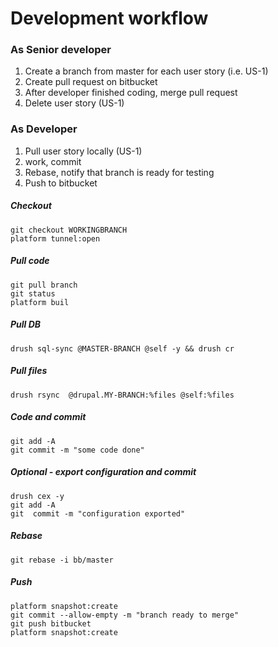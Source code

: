 # Development workflow

### As Senior developer

1. Create a branch from master for each user story \(i.e. US-1\)
2. Create pull request on bitbucket
3. After developer finished coding, merge pull request
4. Delete user story \(US-1\)

### As Developer

1. Pull user story locally \(US-1\)
2. work, commit
3. Rebase, notify that branch is ready for testing
4. Push to bitbucket

##### Checkout

```
git checkout WORKINGBRANCH
platform tunnel:open
```

##### Pull code

```
git pull branch
git status
platform buil
```

##### Pull DB

```
drush sql-sync @MASTER-BRANCH @self -y && drush cr
```

##### Pull files

```
drush rsync  @drupal.MY-BRANCH:%files @self:%files
```

##### Code and commit

```
git add -A
git commit -m "some code done"
```

##### Optional - export configuration and commit

```
drush cex -y
git add -A
git  commit -m "configuration exported"
```

##### Rebase

```
git rebase -i bb/master
```

##### Push

```
platform snapshot:create
git commit --allow-empty -m "branch ready to merge"
git push bitbucket
platform snapshot:create
```



